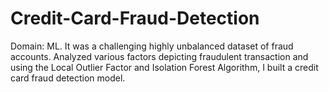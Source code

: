 # Credit-Card-Fraud-Detection
Domain: ML. It was a challenging highly unbalanced dataset of fraud accounts. Analyzed various factors depicting fraudulent transaction and using the Local Outlier Factor and Isolation Forest Algorithm, I built a credit card fraud detection model.
